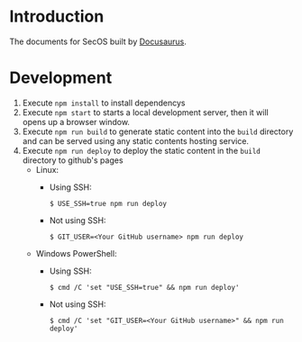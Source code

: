 # Introduction

The documents for SecOS built by [Docusaurus](https://docusaurus.io/).

# Development

1. Execute `npm install` to install dependencys
2. Execute `npm start` to starts a local development server, then it will opens up a browser window.
3. Execute `npm run build` to generate static content into the `build` directory and can be served using any static contents hosting service.
4. Execute `npm run deploy` to deploy the static content in the `build` directory to github's pages
   - Linux:
     - Using SSH:
         ```
         $ USE_SSH=true npm run deploy
         ```

     - Not using SSH:

         ```
         $ GIT_USER=<Your GitHub username> npm run deploy
         ```
   - Windows PowerShell:
     - Using SSH:

         ```
         $ cmd /C 'set "USE_SSH=true" && npm run deploy'
         ```

     - Not using SSH:

         ```
         $ cmd /C 'set "GIT_USER=<Your GitHub username>" && npm run deploy'
         ```
